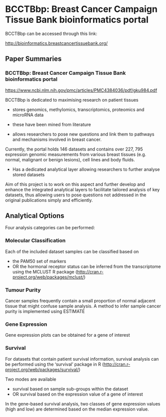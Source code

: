 # BCCTBbp: Breast Cancer Campaign Tissue Bank bioinformatics portal

BCCTBbp can be accessed through this link:

http://bioinformatics.breastcancertissuebank.org/

## Paper Summaries

### BCCTBbp: Breast Cancer Campaign Tissue Bank bioinformatics portal

https://www.ncbi.nlm.nih.gov/pmc/articles/PMC4384036/pdf/gku984.pdf

BCCTBbp  is  dedicated  to  maximising  research  on  patient  tissues

- stores  genomics,  methylomics,  transcriptomics,  proteomics  and  microRNA  data

- these have been mined from literature
- allows researchers to pose new questions and link them to  pathways  and mechanisms  involved  in  breast  cancer.

Currently, the  portal  holds  146  datasets and contains over  227, 795  expression genomic  measurements  from  various breast tissues (e.g. normal, malignant or benign lesions), cell lines and body fluids.

- Has a dedicated analytical layer allowing researchers to further analyse stored datasets

Aim of this project is to work on this aspect and further develop and enhance the integrated analytical layers to facilitate tailored analysis of key datasets, thus allowing users to pose questions not addressed in the original publications simply and efficiently.


## Analytical Options

Four analysis categories can be performed: 

### Molecular Classification
Each of the included dataset samples can be classified based on
- the PAM50 set of markers
- OR the hormonal receptor status can be inferred from the transcriptome using the MCLUST R package (http://cran.r-project.org/web/packages/mclust/)
### Tumour Purity
Cancer samples frequently contain a small proportion of normal adjacent tissue that might confuse sample analysis. A method to infer sample cancer purity is implemented using ESTIMATE
### Gene Expression
Gene expression plots can be obtained for a gene of interest
### Survival
For datasets that contain patient survival information, survival analysis can be performed using the ‘survival’ package in R (http://cran.r-project.org/web/packages/survival/)

Two modes are available
- survival based on sample sub-groups within the dataset
- OR survival based on the expression value of a gene of interest

In the gene-based survival analysis, two classes of gene expression values (high and low) are determined based on the median expression value.

